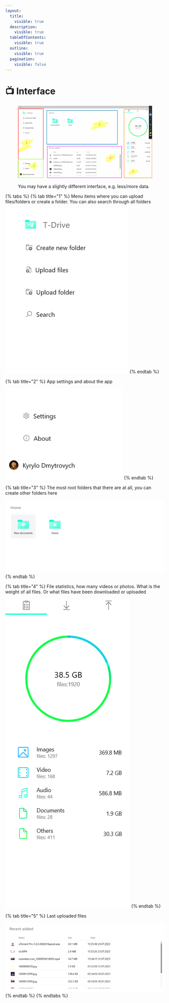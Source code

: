 ```yaml
---
layout:
  title:
    visible: true
  description:
    visible: true
  tableOfContents:
    visible: true
  outline:
    visible: true
  pagination:
    visible: false
---
```


# 📺 Interface

<div data-full-width="true">

<figure><img src=".gitbook/assets/bandicam 2023-07-27 17-12-35-740.jpg" alt=""><figcaption><p>You may have a slightly different interface, e.g. less/more data.</p></figcaption></figure>

</div>



{% tabs %}
{% tab title="1" %}
Menu items where you can upload files/folders or create a folder. You can also search through all folders

![](<.gitbook/assets/image (9).png>)
{% endtab %}

{% tab title="2" %}
App settings and about the app

![](.gitbook/assets/image.png)
{% endtab %}

{% tab title="3" %}
The most root folders that there are at all, you can create other folders here

![](<.gitbook/assets/image (6).png>)
{% endtab %}

{% tab title="4" %}
File statistics, how many videos or photos. What is the weight of all files. Or what files have been downloaded or uploaded

![](<.gitbook/assets/image (27).png>)
{% endtab %}

{% tab title="5" %}
Last uploaded files

![](<.gitbook/assets/image (7).png>)
{% endtab %}
{% endtabs %}

